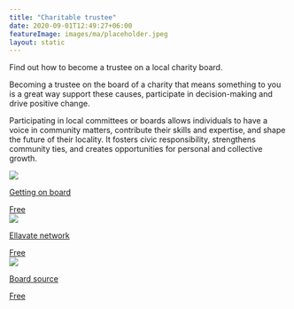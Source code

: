 ```yaml
---
title: "Charitable trustee"
date: 2020-09-01T12:49:27+06:00
featureImage: images/ma/placeholder.jpeg
layout: static
---
```


Find out how to become a trustee on a local charity board.

Becoming a trustee on the board of a charity that means something to you is a great way support these causes, participate in decision-making and drive positive change.

Participating in local committees or boards allows individuals to have a voice in community matters, contribute their skills and expertise, and shape the future of their locality. It fosters civic responsibility, strengthens community ties, and creates opportunities for personal and collective growth.

<a class="ma-link" href="https://www.gettingonboard.org/"><div class="ma-card"><div class="ma-icon"><img src ="/images/icon-check.png"/></div><div class="ma-name"><p>Getting on board</p></div><div class="ma-paid-text"><span>Free</span></div></div></a><a class="ma-link" href="https://www.ellevatenetwork.com/articles/7585-this-is-why-joining-a-board-is-great-for-your-career"><div class="ma-card"><div class="ma-icon"><img src ="/images/icon-check.png"/></div><div class="ma-name"><p>Ellavate network</p></div><div class="ma-paid-text"><span>Free </span></div></div></a><a class="ma-link" href="https://boardsource.org/fundamental-topics-of-nonprofit-board-service/composition-recruitment/board-service/"><div class="ma-card"><div class="ma-icon"><img src ="/images/icon-check.png"/></div><div class="ma-name"><p>Board source</p></div><div class="ma-paid-text"><span>Free</span></div></div></a>  

<br/><br/>






